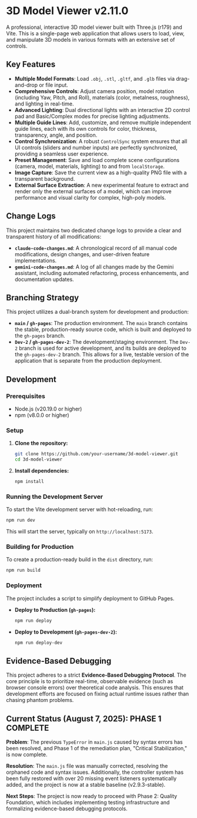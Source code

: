 # 3D Model Viewer v2.11.0

A professional, interactive 3D model viewer built with Three.js (r179) and Vite. This is a single-page web application that allows users to load, view, and manipulate 3D models in various formats with an extensive set of controls.

## Key Features

- **Multiple Model Formats**: Load `.obj`, `.stl`, `.gltf`, and `.glb` files via drag-and-drop or file input.
- **Comprehensive Controls**: Adjust camera position, model rotation (including Yaw, Pitch, and Roll), materials (color, metalness, roughness), and lighting in real-time.
- **Advanced Lighting**: Dual directional lights with an interactive 2D control pad and Basic/Complex modes for precise lighting adjustments.
- **Multiple Guide Lines**: Add, customize, and remove multiple independent guide lines, each with its own controls for color, thickness, transparency, angle, and position.
- **Control Synchronization**: A robust `ControlSync` system ensures that all UI controls (sliders and number inputs) are perfectly synchronized, providing a seamless user experience.
- **Preset Management**: Save and load complete scene configurations (camera, model, materials, lighting) to and from `localStorage`.
- **Image Capture**: Save the current view as a high-quality PNG file with a transparent background.
- **External Surface Extraction**: A new experimental feature to extract and render only the external surfaces of a model, which can improve performance and visual clarity for complex, high-poly models.

## Change Logs

This project maintains two dedicated change logs to provide a clear and transparent history of all modifications:

- **`claude-code-changes.md`**: A chronological record of all manual code modifications, design changes, and user-driven feature implementations.
- **`gemini-code-changes.md`**: A log of all changes made by the Gemini assistant, including automated refactoring, process enhancements, and documentation updates.

## Branching Strategy

This project utilizes a dual-branch system for development and production:

- **`main` / `gh-pages`**: The production environment. The `main` branch contains the stable, production-ready source code, which is built and deployed to the `gh-pages` branch.
- **`Dev-2` / `gh-pages-dev-2`**: The development/staging environment. The `Dev-2` branch is used for active development, and its builds are deployed to the `gh-pages-dev-2` branch. This allows for a live, testable version of the application that is separate from the production deployment.

## Development

### Prerequisites

- Node.js (v20.19.0 or higher)
- npm (v8.0.0 or higher)

### Setup

1.  **Clone the repository:**
    ```bash
    git clone https://github.com/your-username/3d-model-viewer.git
    cd 3d-model-viewer
    ```

2.  **Install dependencies:**
    ```bash
    npm install
    ```

### Running the Development Server

To start the Vite development server with hot-reloading, run:

```bash
npm run dev
```

This will start the server, typically on `http://localhost:5173`.

### Building for Production

To create a production-ready build in the `dist` directory, run:

```bash
npm run build
```

### Deployment

The project includes a script to simplify deployment to GitHub Pages.

-   **Deploy to Production (`gh-pages`):**

    ```bash
    npm run deploy
    ```

-   **Deploy to Development (`gh-pages-dev-2`):**

    ```bash
    npm run deploy-dev
    ```

## Evidence-Based Debugging

This project adheres to a strict **Evidence-Based Debugging Protocol**. The core principle is to prioritize real-time, observable evidence (such as browser console errors) over theoretical code analysis. This ensures that development efforts are focused on fixing actual runtime issues rather than chasing phantom problems.

## Current Status (August 7, 2025): PHASE 1 COMPLETE

**Problem**: The previous `TypeError` in `main.js` caused by syntax errors has been resolved, and Phase 1 of the remediation plan, "Critical Stabilization," is now complete.

**Resolution**: The `main.js` file was manually corrected, resolving the orphaned code and syntax issues. Additionally, the controller system has been fully restored with over 20 missing event listeners systematically added, and the project is now at a stable baseline (v2.9.3-stable).

**Next Steps**: The project is now ready to proceed with Phase 2: Quality Foundation, which includes implementing testing infrastructure and formalizing evidence-based debugging protocols.